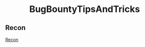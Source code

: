 <h1 align="center">BugBountyTipsAndTricks</h1>

## Recon 
[Recon](https://github.com/M4ddy-4/BugBountyTipsAndTricks/blob/main/RECON.md)
